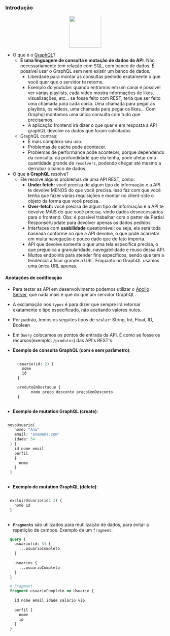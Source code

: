 ### Introdução

<p align="center">
  <img height="100" src="https://user-images.githubusercontent.com/41811634/98652631-b358df80-231a-11eb-87a9-3acd3610a6a7.png">
</p>

- O que é o [GraphQL](https://graphql.org/)?
  - **É uma linguagem de consulta e mutação de dados de API**. Não necessariamente tem relação com SQL, com banco de dados. É possível usar o GraphQL sem nem existir um banco de dados.
    - Liberdade para montar as consultas pedindo exatamente o que você quer que o servidor te retorne.
    - Exemplo do youtube: quando entramos em um canal é possível ver várias playlists, cada vídeo mostra informações de likes, visualizações, etc... se fosse feito com REST, teria que ser feito uma chamada para cada coisa. Uma chamada para pegar as playlists, os vídeos, uma chamada para pegar os likes... Com Graphql montamos uma única consulta com tudo que precisamos.
    - A aplicação frontend irá dizer o que quer e em resposta a API graphQL devolve os dados que foram solicitados
  - GraphQL contras:
    - É mais complexo seu uso.
    - Problemas de cache pode acontecer.
    - Problemas de performance pode acontecer, porque dependendo da consulta, da profundidade que ela tenha,
    pode afetar uma quantidade grande de ```resolvers```, podendo chegar até mesmo a derrubar o banco de dados.
- O que **o GraphQL** resolve?
    - Ele resolve alguns problemas de uma API REST, como:
      - **Under fetch:** você precisa de algum tipo de informação e a API te devolve MENOS do que você precisa. Isso faz com que você tenha que fazer várias requisições e montar no client-side o objeto da forma que você precisa.
      - **Over-fetch:** você precisa de algum tipo de informação e a API te devolve MAIS do que você precisa, vindo dados desnecessários para o frontend. Obs: é possível trabalhar com o patter de Partial Response/Update para devolver apenas os dados pedidos.
      - Interfaces com **usabilidade** questionável: ou seja, ela será toda baseada conforme no que a API devolve, o que pode acarretar em muita navegação e pouco dado que de fato importa.
      - API que devolve somente o que uma tela específica precisa, o que prejudica a granularidade, navegabilidade e reuso dessa API.
      - Muitos endpoints para atender fins específicos, sendo que tem a tendência a ficar grande a URL. Enquanto no GraphQL usamos uma única URL apenas.

#### Anotações de codificação

- Para testar as API em desenvolvimento podemos utilizar o [Apollo Server](https://www.apollographql.com/docs/apollo-server/), que nada mais é que do que um servidor GraphQL.
- A exclamação nos ```types``` é para dizer que sempre irá retornar exatamente o tipo especificado, não aceitando valores nulos.
- Por padrão, temos os seguites tipos de ```scalar```: String, Int, Float, ID, Boolean
- Em ```Query``` colocamos os pontos de entrada da API. É como se fosse os recursos(exemplo: ```/produtos```) das API's REST's.
- **Exemplo de consulta GraphQL (com e sem parâmetro)**:

  ```graphql 

    usuario(id: 2) {
      nome
      id
    }

    produtoEmDestaque {
          nome preco desconto precoComDesconto
    }
    
  ```
  
 - **Exemplo de mutation GraphQL (create)**:

  ```graphql 

   novoUsuario(
      nome: "Ana"
      email: "ana@ana.com"
      idade: 34
    ) {
      id nome email 
      perfil 
      { 
        nome 
      }
    }
    
  ```
  
   - **Exemplo de mutation GraphQL (delete)**:

  ```graphql 

    excluirUsuario(id: 2) {
      nome id
    }
    
  ```

- **```Fragments```** são utilizados para reutilização de dados, para evitar a repetição de campos. 
Exemplo de um ```fragment```: 
```graphql
  query {
    usuario(id: 3) {
      ...usuarioCompleto
    }
    
    usuarios {
      ...usuarioCompleto
    }
  }

  # Fragment
  fragment usuarioCompleto on Usuario {
    
    id nome email idade salario vip
    
    perfil {
      nome
      id
    }
  }
```
